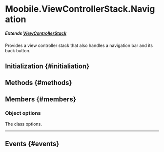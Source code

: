 Moobile.ViewControllerStack.Navigation
================================================================================

##### Extends [ViewControllerStack](ViewController/ViewControllerStack.md)

Provides a view controller stack that also handles a navigation bar
       and its back button.

Initialization {#initialiation}
--------------------------------------------------------------------------------

Methods {#methods}
--------------------------------------------------------------------------------


Members {#members}
--------------------------------------------------------------------------------

### Object options

The class options.

-----


Events {#events}
--------------------------------------------------------------------------------